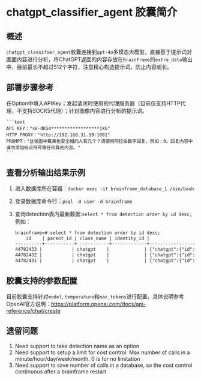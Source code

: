 # chatgpt_classifier_agent 胶囊简介

## 概述

`chatgpt_classifier_agent`胶囊连接到`gpt-4o`多模态大模型，直接基于提示词对画面内容进行分析，将ChatGPT返回的内容存放在`BrainFrame`的`extra_data`输出中，目前最长不超过512个字符，注意精心构造提示词，防止内容超长。

## 部署步骤参考

在Option中填入APIKey；发起请求时使用的代理服务器（目前仅支持HTTP代理，不支持SOCK5代理）；针对图像内容进行分析的提示词。

    ```text
    API KEY："sk-dK54******************1XG"
    HTTP PROXY："http://192.168.31.19:1081"
    PROMPT："这张图中戴黄色安全帽的人有几个？请使用阿拉伯数字回复，例如：0。回复内容中请勿添加标点符号等任何其他内容。"
    ```

## 查看分析输出结果示例

1. 进入数据库所在容器：`docker exec -it brainframe_database_1 /bin/bash`
1. 登录数据库命令行：`psql -U user -d brainframe`
1. 查询detection表内最新数据:`select * from detection order by id desc;`例如：

    ```txt
    brainframe=# select * from detection order by id desc;
        id    | parent_id | class_name | identity_id |                      extra_data_json                       |                    coords_json                    | track_id
    ----------+-----------+------------+-------------+------------------------------------------------------------+---------------------------------------------------+----------
    44782433 |           | chatgpt    |             | {"chatgpt":{"id":"chatcmpl-9abTjX2TkMMhwv17NQ0FvGrTKFwwv","object":"chat.completion","created":1718510903,"model":"gpt-4o-2024-05-13","choices":[{"index":0,"message":{"role":"assistant","content":"1"},"logprobs":null,"finish_reason":"stop"}],"usage":{"prompt_tokens":1150,"completion_tokens":1,"total_tokens":1151},"system_fingerprint":"fp_aa87380ac5"}}                                                                                                               | [[0,0],[1920,0],[1920,1080],[0,1080]]             |
    44782432 |           | chatgpt    |             | {"chatgpt":{"id":"chatcmpl-9abTfnufyYTRyUt4m7rZGncERQIPg","object":"chat.completion","created":1718510899,"model":"gpt-4o-2024-05-13","choices":[{"index":0,"message":{"role":"assistant","content":"2"},"logprobs":null,"finish_reason":"stop"}],"usage":{"prompt_tokens":1150,"completion_tokens":1,"total_tokens":1151},"system_fingerprint":"fp_aa87380ac5"}}                                                                                                               | [[0,0],[1920,0],[1920,1080],[0,1080]]             |
    44782431 |           | chatgpt    |             | {"chatgpt":{"id":"chatcmpl-9abTaWEGqbtY4TMUcaBNeFeUAu1gz","object":"chat.completion","created":1718510894,"model":"gpt-4o-2024-05-13","choices":[{"index":0,"message":{"role":"assistant","content":"2"},"logprobs":null,"finish_reason":"stop"}],"usage":{"prompt_tokens":1150,"completion_tokens":1,"total_tokens":1151},"system_fingerprint":"fp_aa87380ac5"}}                                                                                                               | [[0,0],[1920,0],[1920,1080],[0,1080]]             |
    
    ```

## 胶囊支持的参数配置

目前胶囊支持针对`model`, `temperature`和`max_tokens`进行配置，具体说明参考OpenAI官方说明：<https://platform.openai.com/docs/api-reference/chat/create>

## 遗留问题

1. Need support to take detection name as an option
1. Need support to setup a limit for cost control: Max number of calls in a minute/hour/day/week/month. 0 is for no limitation
1. Need support to save number of calls in a database, so the cost control continuous after a brainframe restart
